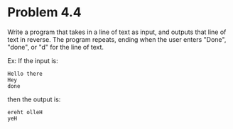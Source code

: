 # Problem 4.4
Write a program that takes in a line of text as input, and outputs that line of text in reverse. The program repeats, ending when the user enters "Done", "done", or "d" for the line of text.

Ex: If the input is:

    Hello there
    Hey
    done

then the output is:

    ereht olleH
    yeH

